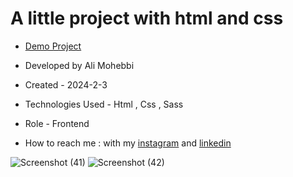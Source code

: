 # A little project with html and css

- [Demo Project](https://ali-mohebbi-developer.github.io/guitar/)

- Developed by Ali Mohebbi

- Created - 2024-2-3

- Technologies Used - Html , Css , Sass

- Role - Frontend

- How to reach me : with my [instagram](https://www.instagram.com/Ali_Mohebbi_Developer) and [linkedin](https://www.linkedin.com/in/ali-mohebbi-7165b7265/)

![Screenshot (41)](https://github.com/Ali-Mohebbi-Developer/guitar/assets/126477170/6b38f4bd-64cf-44be-95da-1d7a76aef790)
![Screenshot (42)](https://github.com/Ali-Mohebbi-Developer/guitar/assets/126477170/bd9affcf-1b3f-4371-af6f-2089fbf0638d)
